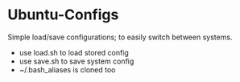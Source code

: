 # Ubuntu-Configs
Simple load/save configurations; to easily switch between systems.

 * use load.sh to load stored config
 * use save.sh to save system config
 * ~/.bash_aliases is cloned too
